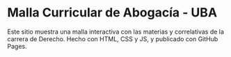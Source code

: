 # Malla Curricular de Abogacía - UBA

Este sitio muestra una malla interactiva con las materias y correlativas de la carrera de Derecho. Hecho con HTML, CSS y JS, y publicado con GitHub Pages.
